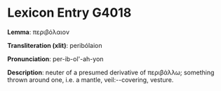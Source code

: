 # Lexicon Entry G4018

**Lemma**: περιβόλαιον

**Transliteration (xlit)**: peribólaion

**Pronunciation**: per-ib-ol'-ah-yon

**Description**:
neuter of a presumed derivative of περιβάλλω; something thrown around one, i.e. a mantle, veil:--covering, vesture.
